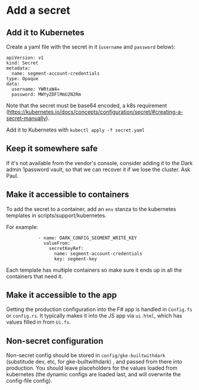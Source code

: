 # Add a secret

## Add it to Kubernetes

Create a yaml file with the secret in it (`username` and `password` below):

```
apiVersion: v1
kind: Secret
metadata:
  name: segment-account-credentials
type: Opaque
data:
  username: YWRtaW4=
  password: MWYyZDFlMmU2N2Rm
```

Note that the secret must be base64 encoded, a k8s requirement
(https://kubernetes.io/docs/concepts/configuration/secret/#creating-a-secret-manually).

Add it to Kubernetes with `kubectl apply -f secret.yaml`

## Keep it somewhere safe

If it's not available from the vendor's console, consider adding it to the Dark
admin 1password vault, so that we can recover it if we lose the cluster. Ask
Paul.

## Make it accessible to containers

To add the secret to a container, add an `env` stanza to the kubernetes
templates in scripts/support/kubernetes.

For example:

```
            - name: DARK_CONFIG_SEGMENT_WRITE_KEY
              valueFrom:
                secretKeyRef:
                  name: segment-account-credentials
                  key: segment-key
```

Each template has multiple containers so make sure it ends up in all
the containers that need it.

## Make it accessible to the app

Getting the production configuration into the F# app is handled in
`Config.fs` or `config.rs`. It typically makes it into the JS app
via `ui.html`, which has values filled in from `Ui.fs`.

## Non-secret configuration

Non-secret config should be stored in `config/gke-builtwithdark` (substitude
dev, etc, for gke-builtwithdark) , and passed from there into production. You
should leave placeholders for the values loaded from kubernetes (the dynamic
configs are loaded last, and will overwrite the config-file config).
